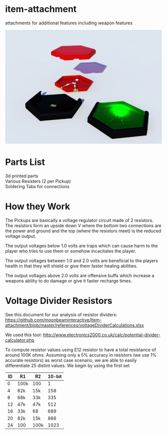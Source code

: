 # item-attachment
attachments for additional features including weapon features

![Alt text](https://github.com/moonbeaminteractive/item-attachment/blob/master/models/pickups%20Generic.jpg?raw=true "Pickups")

# Parts List </br>
3d printed parts</br>
Various Resisters (2 per Pickup)</br>
Soldering Tabs for connections</br>

# How they Work </br>

The Pickups are basically a voltage regulator circuit made of 2 resistors.  The resistors form an upside down V where the bottom two connections are the power and ground and the top (where the resistors meet) is the reduced voltage output.</br>

The output voltages below 1.0 volts are traps which can cause harm to the player who tries to use them or somehow incacitates the player.</br>

The output voltages between 1.0 and 2.0 volts are beneficial to the players health in that they will shield or give them faster healing abilities.</br>

The output voltages above 2.0 volts are offensive buffs which increase a weapons ability to do damage or give it faster recharge times.</br>

# Voltage Divider Resistors
See this document for our analysis of resistor dividers:
https://github.com/moonbeaminteractive/item-attachment/blob/master/references/voltageDividerCalculations.xlsx

We used this tool:
http://www.electronics2000.co.uk/calc/potential-divider-calculator.php

To compute resistor values using E12 resistor to have a total resistance of around 100K ohms. Assuming only a 5% accuracy in resistors (we use 1% accurate resistors) as worst case scenario, we are able to easily differentiate 25 distint values. We begin by using the first set

| ID | R1 | R2 | 10-bit |
| --- | --- | --- | --- |
| 0 | 100k | 100 | 1 |
| 4 | 82k | 15k | 158 |
| 8 | 68k | 33k | 335 |
| 12 | 47k | 47k | 512 |
| 16 | 33k | 68 | 689 |
| 20 | 82k | 15k | 866 |
| 24 | 100 | 100k | 1023 |
